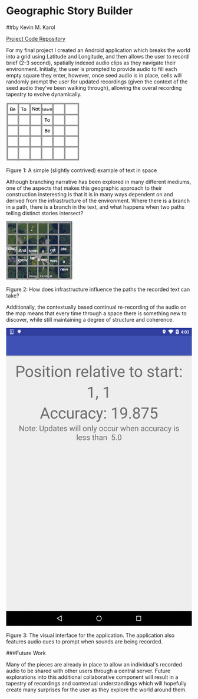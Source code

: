 # Geographic Story Builder
##by Kevin M. Karol

[Project Code Repository](https://github.com/kevinmkarol/geographic_story)

For my final project I created an Android application which breaks the world into a grid using Latitude and Longitude, and then allows the user to record brief (2-3 second), spatially indexed audio clips as they navigate their environment.  Initially, the user is prompted to provide audio to fill each empty square they enter, however, once seed audio is in place, cells will randomly prompt the user for updated recordings (given the context of the seed audio they've been walking through), allowing the overal recording tapestry to evolve dynamically.

![](images/contrived_map.png)

Figure 1: A simple (slightly contrived) example of text in space

Although branching narrative has been explored in many different mediums, one of the aspects that makes this geographic approach to their construction insteresting is that it is in many ways dependent on and derived from the infrastructure of the environment.  Where there is a branch in a path, there is a branch in the text, and what happens when two paths telling distinct stories intersect?  


![](images/superimposed_map.png)

Figure 2: How does infrastructure influence the paths the recorded text can take?

Additionally, the contextually based continual re-recording of the audio on the map means that every time through a space there is something new to discover, while still maintaining a degree of structure and coherence.


![](images/screen_capture.png)

Figure 3: The visual interface for the application.  The application also features audio cues to prompt when sounds are being recorded.



###Future Work

Many of the pieces are already in place to allow an individual's recorded audio to be shared with other users through a central server. Future explorations into this additional collaborative component will result in a tapestry of recordings and contextual understandings which will hopefully create many surprises for the user as they explore the world around them.
